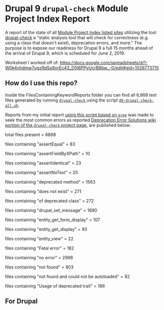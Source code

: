# Drupal 9 `drupal-check` Module Project Index Report

A report of the state of all [Module Project Index listed sites](https://www.drupal.org/project/project_module/index?project-status=full&drupal_core=7234) utilizing the tool [drupal-check](https://github.com/mglaman/drupal-check) a "static analysis tool that will check for correctness (e.g. using a class that doesn't exist), deprecation errors, and more." The purpose is to expose our readiness for Drupal 9 a full 15 months ahead of the arrival of Drupal 9, which is scheduled for June 2, 2019.

Worksheet I worked off of: 
https://docs.google.com/spreadsheets/d/1-W0k4vhdmw7ugzRdSa9orEc43_D5l6PPvUcrB8bw_-0/edit#gid=1026773715

## How do I use this repo?

Inside the FilesContainingKeywordReports folder you can find all 6,868 text files generated by running [`drupal-check` ](https://github.com/mglaman/drupal-check) using the script [`d9-drupal-check-all.sh`](https://github.com/mcdwayne/Drupal-9-Drupal-Check-Report-Files/blob/master/d9-drupal-check-all.sh).

Reports from my initial report [using this script based on `grep`](https://github.com/mcdwayne/Drupal-9-Drupal-Check-Report-Files/blob/master/quick-stats-tool-for-d9-readiness.sh) was made to seek the most common errors as reported [Deprecation Error Solutions
 wiki portion of the `drupal-check` project page.](https://github.com/mglaman/drupal-check/wiki/Deprecation-Error-Solutions) are published below:

total files present = 6868

files containing "assertEqual" = 83

files containing "assertFieldByXPath" = 10

files containing "assertIdentical" = 23

files containing "assertNoText" = 25

files containing "deprecated method" = 1563

files containing "does not exist" = 271

files containing "of deprecated class" = 272

files containing "drupal_set_message" = 1690

files containing "entity_get_form_display" = 107

files containing "entity_get_display" = 93

files containing "entity_view" = 22

files containing "Fatal error" = 182

files containing "no error" = 2998

files containing "not found" = 803

files containing "not found and could not be autoloaded" = 92

files containing "Usage of deprecated trait" = 186


## For Drupal

